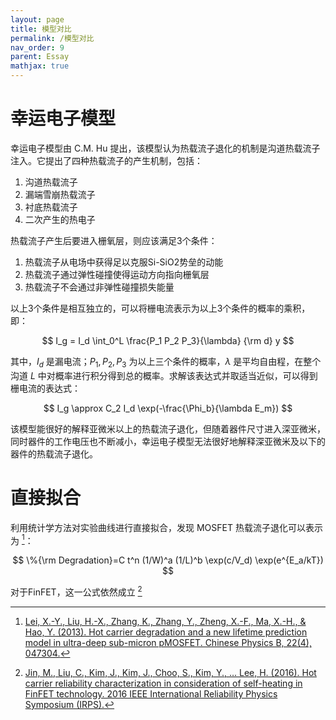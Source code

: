 ```yaml
---
layout: page
title: 模型对比
permalink: /模型对比
nav_order: 9
parent: Essay
mathjax: true
---
```


# 幸运电子模型

幸运电子模型由 C.M. Hu 提出，该模型认为热载流子退化的机制是沟道热载流子注入。它提出了四种热载流子的产生机制，包括：

1. 沟道热载流子
2. 漏端雪崩热载流子
3. 衬底热载流子
4. 二次产生的热电子

热载流子产生后要进入栅氧层，则应该满足3个条件：

1. 热载流子从电场中获得足以克服Si-SiO2势垒的动能
2. 热载流子通过弹性碰撞使得运动方向指向栅氧层
3. 热载流子不会通过非弹性碰撞损失能量

以上3个条件是相互独立的，可以将栅电流表示为以上3个条件的概率的乘积，即：

$$
I_g = I_d \int_0^L \frac{P_1 P_2 P_3}{\lambda} {\rm d} y
$$

其中，$I_d$ 是漏电流；$P_1,P_2,P_3$ 为以上三个条件的概率，$\lambda$ 是平均自由程，在整个沟道 $L$ 中对概率进行积分得到总的概率。求解该表达式并取适当近似，可以得到栅电流的表达式：

$$
I_g \approx C_2 I_d \exp(-\frac{\Phi_b}{\lambda E_m})
$$

该模型能很好的解释亚微米以上的热载流子退化，但随着器件尺寸进入深亚微米，同时器件的工作电压也不断减小，幸运电子模型无法很好地解释深亚微米及以下的器件的热载流子退化。

# 直接拟合

利用统计学方法对实验曲线进行直接拟合，发现 MOSFET 热载流子退化可以表示为 [^1]：

$$
\%{\rm Degradation}=C t^n (1/W)^a (1/L)^b \exp(c/V_d) \exp(e^{E_a/kT})
$$

对于FinFET，这一公式依然成立 [^2]

[^1]: [Lei, X.-Y., Liu, H.-X., Zhang, K., Zhang, Y., Zheng, X.-F., Ma, X.-H., & Hao, Y. (2013). Hot carrier degradation and a new lifetime prediction model in ultra-deep sub-micron pMOSFET. Chinese Physics B, 22(4), 047304.](https://sci-hub.se/10.1088/1674-1056/22/4/047304/pdf)

[^2]: [Jin, M., Liu, C., Kim, J., Kim, J., Choo, S., Kim, Y., … Lee, H. (2016). Hot carrier reliability characterization in consideration of self-heating in FinFET technology. 2016 IEEE International Reliability Physics Symposium (IRPS).](https://sci-hub.se/10.1109/IRPS.2016.7574505)